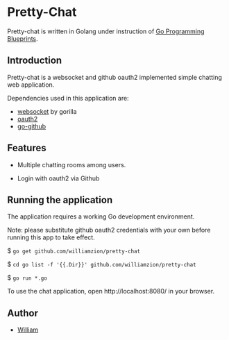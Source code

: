 # Pretty-Chat

Pretty-chat is written in Golang under instruction of [Go Programming Blueprints](https://www.goodreads.com/book/show/32902495-go-programming-blueprints---second-edition).

## Introduction

Pretty-chat is a websocket and github oauth2 implemented simple chatting web application.

Dependencies used in this application are:

- [websocket](https://github.com/gorilla/websocket) by gorilla
- [oauth2](https://golang.org/x/oauth2)
- [go-github](https://github.com/google/go-github/github)

## Features

- Multiple chatting rooms among users.

- Login with oauth2 via Github

## Running the application

The application requires a working Go development environment.

Note: please substitute github oauth2 credentials with your own before running this app to take effect.

$ `go get github.com/williamzion/pretty-chat`

$ `cd go list -f '{{.Dir}}' github.com/williamzion/pretty-chat`

$ `go run *.go`

To use the chat application, open http://localhost:8080/ in your browser.

## Author

- [William](https://github.com/williamzion)
